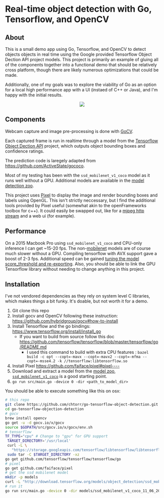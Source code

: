 # Real-time object detection with Go, Tensorflow, and OpenCV

## About

This is a small demo app using Go, Tensorflow, and OpenCV to detect objects objects in real time using the Google provided Tensorflow Object Dection API project models.  This project is primarily an example of gluing all of the components together into a functional demo that should be relatively cross platform, though there are likely numerous optimizations that could be made.

Additionally, one of my goals was to explore the viability of Go as an option for a local high performance app with a UI (instaed of C++ or Java), and I'm happy with the initial results.

<p align="center">
<img src="https://user-images.githubusercontent.com/3046275/32033304-dbaa1556-b9d9-11e7-8c60-fa9403c31fff.gif">
</p>

## Components

Webcam capture and image pre-processing is done with [GoCV](https://github.com/hybridgroup/gocv).

Each captured frame is run in realtime through a model from the [Tensorflow Object Dection API](https://github.com/tensorflow/models/tree/master/research/object_detection) project, which outputs object bounding boxes and confidence ratings.

The prediction code is laregely adapted from https://github.com/ActiveState/gococo.

Most of my testing has been with the `ssd_mobilenet_v1_coco` model as it runs well without a GPU. Additional models are available in the [model detection zoo]( https://github.com/tensorflow/models/blob/master/research/object_detection/g3doc/detection_model_zoo.md).

This project uses [Pixel](https://github.com/faiface/pixel) to display the image and render bounding boxes and labels using OpenGL.  This isn't strictly neccessary, but I find the additional tools provided by Pixel useful (somewhat akin to the openFrameworks toolbox for c++).  It could easily be swapped out, like for a [mjpeg http stream](https://github.com/hybridgroup/gocv/tree/master/cmd/mjpeg-streamer) and a web ui (for example).

## Performance

On a 2015 Macbook Pro using `ssd_mobilenet_v1_coco` and CPU-only inference I can get ~15-20 fps.  The non-[mobilenet](https://research.googleblog.com/2017/06/mobilenets-open-source-models-for.html) models are of course much slower without a GPU.  Compiling tensorflow with AVX support gave a boost of 2-3 fps.  Additional speed can be gained [tuning the model score_threshold and re-exporting](https://github.com/tensorflow/models/issues/1609#issuecomment-309502384).  Also, you should be able to link the GPU Tensorflow library without needing to change anything in this project.

## Installation

I've not vendored dependencies as they rely on system level C libraries, which makes things a bit funky.  It's doable, but not worth it for a demo.

1. Git clone this repo
2. Install gocv and OpenCV following these instruction: https://github.com/hybridgroup/gocv#how-to-install
3. Install Tensorflow and the go bindings: https://www.tensorflow.org/install/install_go
   - If you want to build from source follow this doc https://github.com/tensorflow/tensorflow/blob/master/tensorflow/go/README.md
     - I used this command to build with extra CPU features : `bazel build -c opt --copt=-mavx --copt=-mavx2 --copt=-mfma --copt=-msse4.2 -k //tensorflow:libtensorflow.so`
4. Install Pixel https://github.com/faiface/pixel#pixel----
4. Download and extract a model from the [model zoo](https://github.com/tensorflow/models/blob/master/research/object_detection/g3doc/detection_model_zoo.md), [`ssd_mobilenet_v1_coco`](http://download.tensorflow.org/models/object_detection/ssd_mobilenet_v1_coco_11_06_2017.tar.gz) is a good starting point.
5. `go run src/main.go -device 0 -dir <path_to_model_dir>`


You should be able to execute something like this on osx:
```sh
# this repo
git clone https://github.com/chtorr/go-tensorflow-object-detection.git
cd go-tensorflow-objection-detection
# gocv
brew install opencv
go get -u -d gocv.io/x/gocv
source $GOPATH/src/gocv.io/x/gocv/env.sh
# tensorflow
TF_TYPE="cpu" # Change to "gpu" for GPU support
 TARGET_DIRECTORY='/usr/local'
 curl -L \
   "https://storage.googleapis.com/tensorflow/libtensorflow/libtensorflow-${TF_TYPE}-$(go env GOOS)-x86_64-1.3.0.tar.gz" |
 sudo tar -C $TARGET_DIRECTORY -xz
go get github.com/tensorflow/tensorflow/tensorflow/go
# pixel
go get github.com/faiface/pixel
# get the ssd mobilenet model
mkdir -p models
curl -L "http://download.tensorflow.org/models/object_detection/ssd_mobilenet_v1_coco_11_06_2017.tar.gz" | tar -C models -xz
# run it
go run src/main.go -device 0 -dir models/ssd_mobilenet_v1_coco_11_06_2017
```

